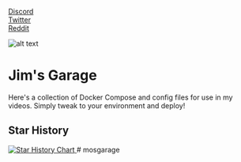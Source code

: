 [Discord](https://discord.gg/qW5vEBekz5) <br>
[Twitter](https://twitter.com/jimsgarage_) <br>
[Reddit](https://www.reddit.com/user/Jims-Garage)

![alt text](https://github.com/JamesTurland/JimsGarage/blob/main/Logo/Jim'sGarage-1(2).png?raw=true)

# Jim's Garage
Here's a collection of Docker Compose and config files for use in my videos. Simply tweak to your environment and deploy!

## Star History

<a href="https://star-history.com/#JamesTurland/JimsGarage&Date">
 <picture>
   <source media="(prefers-color-scheme: dark)" srcset="https://api.star-history.com/svg?repos=JamesTurland/JimsGarage&type=Date&theme=dark" />
   <source media="(prefers-color-scheme: light)" srcset="https://api.star-history.com/svg?repos=JamesTurland/JimsGarage&type=Date" />
   <img alt="Star History Chart" src="https://api.star-history.com/svg?repos=JamesTurland/JimsGarage&type=Date" />
 </picture>
</a>
# mosgarage
